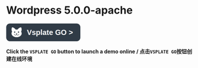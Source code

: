 # Wordpress 5.0.0-apache

<a href="https://www.vsplate.com/?docker-compose=https://github.com/vsplate/dcenvs/wordpress/5.0.0-apache"><img alt="VSPLATE GO" src="https://raw.githubusercontent.com/vsplate/images/master/vsgo_btn.png" width="200px"></a>

**Click the `VSPLATE GO` button to launch a demo online / 点击`VSPLATE GO`按钮创建在线环境**